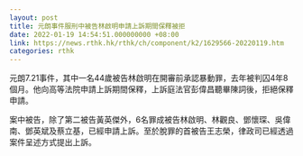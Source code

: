 ```yaml
---
layout: post
title: 元朗事件服刑中被告林啟明申請上訴期間保釋被拒
date: 2022-01-19 14:54:51.000000000 +08:00
link: https://news.rthk.hk/rthk/ch/component/k2/1629566-20220119.htm
categories: rthk
---
```


元朗7.21事件，其中一名44歲被告林啟明在開審前承認暴動罪，去年被判囚4年8個月。他向高等法院申請上訴期間保釋，上訴庭法官彭偉昌聽畢陳詞後，拒絕保釋申請。

案中被告，除了第二被告黃英傑外，6名罪成被告林啟明、林觀良、鄧懷琛、吳偉南、鄧英斌及蔡立基，已經申請上訴。至於脫罪的首被告王志榮，律政司已經透過案件呈述方式提出上訴。

